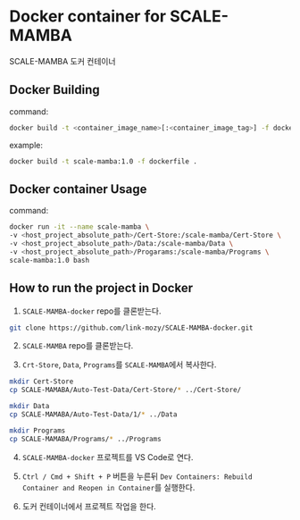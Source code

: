 # Docker container for SCALE-MAMBA

SCALE-MAMBA 도커 컨테이너

## Docker Building

command:
```bash
docker build -t <container_image_name>[:<container_image_tag>] -f dockerfile <path>
```

example:
```bash
docker build -t scale-mamba:1.0 -f dockerfile .
```

## Docker container Usage

command:
```bash
docker run -it --name scale-mamba \
-v <host_project_absolute_path>/Cert-Store:/scale-mamba/Cert-Store \
-v <host_project_absolute_path>/Data:/scale-mamba/Data \
-v <host_project_absolute_path>/Progarams:/scale-mamba/Programs \
scale-mamba:1.0 bash
```

## How to run the project in Docker

1. `SCALE-MAMBA-docker` repo를 클론받는다.

```bash
git clone https://github.com/link-mozy/SCALE-MAMBA-docker.git
```

2. `SCALE-MAMBA` repo를 클론받는다.

3. `Crt-Store`, `Data`, `Programs`를 `SCALE-MAMBA`에서 복사한다.

```bash
mkdir Cert-Store
cp SCALE-MAMABA/Auto-Test-Data/Cert-Store/* ../Cert-Store/

mkdir Data
cp SCALE-MAMABA/Auto-Test-Data/1/* ../Data

mkdir Programs
cp SCALE-MAMABA/Programs/* ../Programs
```

4. `SCALE-MAMBA-docker` 프로젝트를 VS Code로 연다.

5. `Ctrl / Cmd + Shift + P` 버튼을 누른뒤 `Dev Containers: Rebuild Container and Reopen in Container`를 실행한다.

4. 도커 컨테이너에서 프로젝트 작업을 한다.